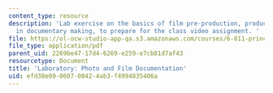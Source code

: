 ```yaml
---
content_type: resource
description: 'Lab exercise on the basics of film pre-production, production and post-production
  in documentary making, to prepare for the class video assignment. '
file: https://ol-ocw-studio-app-qa.s3.amazonaws.com/courses/6-811-principles-and-practice-of-assistive-technology-fall-2014/efd38e09060708424ab3f4994835406a_MIT6_811F14_Lab3.pdf
file_type: application/pdf
parent_uid: 2269be47-17d4-6269-e259-e7cb81d7af43
resourcetype: Document
title: 'Laboratory: Photo and Film Documentation'
uid: efd38e09-0607-0842-4ab3-f4994835406a
---
```

